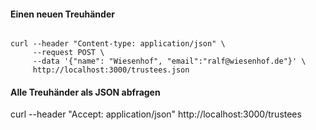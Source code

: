 #### Einen neuen Treuhänder 
<pre><code>
curl --header "Content-type: application/json" \
     --request POST \
     --data '{"name": "Wiesenhof", "email":"ralf@wiesenhof.de"}' \
     http://localhost:3000/trustees.json
</code></pre>

#### Alle Treuhänder als JSON abfragen
curl --header "Accept: application/json" http://localhost:3000/trustees
